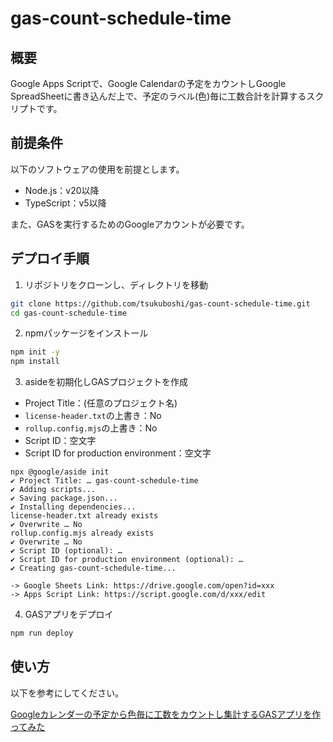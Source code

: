 <!--
Copyright 2023 tsukuboshi

Licensed under the Apache License, Version 2.0 (the "License");
you may not use this file except in compliance with the License.
You may obtain a copy of the License at

      http://www.apache.org/licenses/LICENSE-2.0

Unless required by applicable law or agreed to in writing, software
distributed under the License is distributed on an "AS IS" BASIS,
WITHOUT WARRANTIES OR CONDITIONS OF ANY KIND, either express or implied.
See the License for the specific language governing permissions and
limitations under the License.
-->
# gas-count-schedule-time

## 概要

Google Apps Scriptで、Google Calendarの予定をカウントしGoogle SpreadSheetに書き込んだ上で、予定のラベル(色)毎に工数合計を計算するスクリプトです。

## 前提条件

以下のソフトウェアの使用を前提とします。

- Node.js：v20以降
- TypeScript：v5以降

また、GASを実行するためのGoogleアカウントが必要です。  

## デプロイ手順

1. リポジトリをクローンし、ディレクトリを移動

```bash
git clone https://github.com/tsukuboshi/gas-count-schedule-time.git
cd gas-count-schedule-time
```

2. npmパッケージをインストール

```bash
npm init -y
npm install
```

3. asideを初期化しGASプロジェクトを作成

- Project Title：(任意のプロジェクト名)
- `license-header.txt`の上書き：No
- `rollup.config.mjs`の上書き：No
- Script ID：空文字
- Script ID for production environment：空文字

```
npx @google/aside init
✔ Project Title: … gas-count-schedule-time
✔ Adding scripts...
✔ Saving package.json...
✔ Installing dependencies...
license-header.txt already exists
✔ Overwrite … No
rollup.config.mjs already exists
✔ Overwrite … No
✔ Script ID (optional): … 
✔ Script ID for production environment (optional): … 
✔ Creating gas-count-schedule-time...

-> Google Sheets Link: https://drive.google.com/open?id=xxx
-> Apps Script Link: https://script.google.com/d/xxx/edit
```

4. GASアプリをデプロイ

```bash
npm run deploy
```

## 使い方

以下を参考にしてください。  

[Googleカレンダーの予定から色毎に工数をカウントし集計するGASアプリを作ってみた](https://zenn.dev/tsukuboshi/articles/31c95d863d8896)

